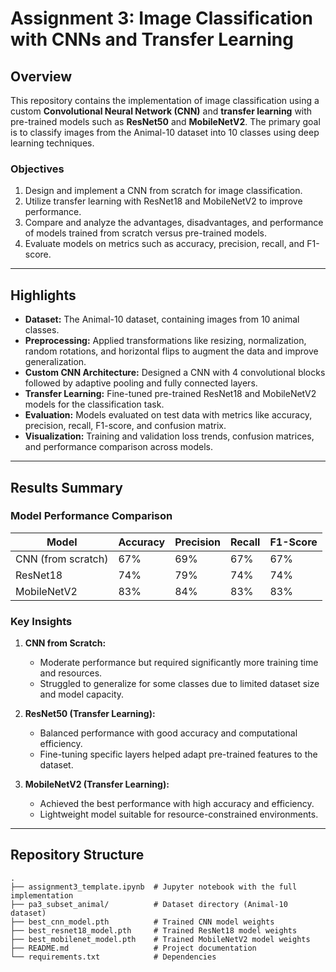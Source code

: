 # Assignment 3: Image Classification with CNNs and Transfer Learning

## Overview

This repository contains the implementation of image classification using a custom **Convolutional Neural Network (CNN)** and **transfer learning** with pre-trained models such as **ResNet50** and **MobileNetV2**. The primary goal is to classify images from the Animal-10 dataset into 10 classes using deep learning techniques.

### Objectives

1. Design and implement a CNN from scratch for image classification.
2. Utilize transfer learning with ResNet18 and MobileNetV2 to improve performance.
3. Compare and analyze the advantages, disadvantages, and performance of models trained from scratch versus pre-trained models.
4. Evaluate models on metrics such as accuracy, precision, recall, and F1-score.

---

## Highlights

- **Dataset:** The Animal-10 dataset, containing images from 10 animal classes.
- **Preprocessing:** Applied transformations like resizing, normalization, random rotations, and horizontal flips to augment the data and improve generalization.
- **Custom CNN Architecture:** Designed a CNN with 4 convolutional blocks followed by adaptive pooling and fully connected layers.
- **Transfer Learning:** Fine-tuned pre-trained ResNet18 and MobileNetV2 models for the classification task.
- **Evaluation:** Models evaluated on test data with metrics like accuracy, precision, recall, F1-score, and confusion matrix.
- **Visualization:** Training and validation loss trends, confusion matrices, and performance comparison across models.

---

## Results Summary

### Model Performance Comparison

| Model             | Accuracy | Precision | Recall | F1-Score |
|--------------------|----------|-----------|--------|----------|
| CNN (from scratch) | 67%      | 69%       | 67%    | 67%      |
| ResNet18           | 74%      | 79%       | 74%    | 74%      |
| MobileNetV2        | 83%      | 84%       | 83%    | 83%      |

### Key Insights

1. **CNN from Scratch:**
   - Moderate performance but required significantly more training time and resources.
   - Struggled to generalize for some classes due to limited dataset size and model capacity.

2. **ResNet50 (Transfer Learning):**
   - Balanced performance with good accuracy and computational efficiency.
   - Fine-tuning specific layers helped adapt pre-trained features to the dataset.

3. **MobileNetV2 (Transfer Learning):**
   - Achieved the best performance with high accuracy and efficiency.
   - Lightweight model suitable for resource-constrained environments.

---

## Repository Structure

```plaintext
.
├── assignment3_template.ipynb  # Jupyter notebook with the full implementation
├── pa3_subset_animal/          # Dataset directory (Animal-10 dataset)
├── best_cnn_model.pth          # Trained CNN model weights
├── best_resnet18_model.pth     # Trained ResNet18 model weights
├── best_mobilenet_model.pth    # Trained MobileNetV2 model weights
├── README.md                   # Project documentation
└── requirements.txt            # Dependencies
